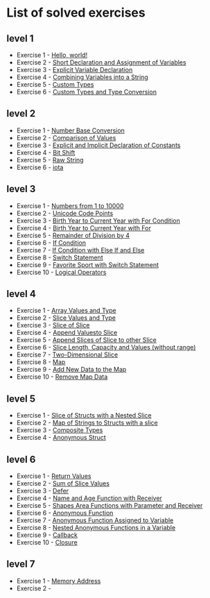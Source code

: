 # List of solved exercises

## level 1

-   Exercise 1 - [Hello, world!](level-001/exercise-001/main.go)
-   Exercise 2 - [Short Declaration and Assignment of Variables](level-001/exercise-002/main.go)
-   Exercise 3 - [Explicit Variable Declaration](level-001/exercise-003/main.go)
-   Exercise 4 - [Combining Variables into a String](level-001/exercise-004/main.go)
-   Exercise 5 - [Custom Types](level-001/exercise-005/main.go)
-   Exercise 6 - [Custom Types and Type Conversion](level-001/exercise-006/main.go)

## level 2

-   Exercise 1 - [Number Base Conversion](level-002/exercise-001/main.go)
-   Exercise 2 - [Comparison of Values](level-002/exercise-002/main.go)
-   Exercise 3 - [Explicit and Implicit Declaration of Constants](level-002/exercise-003/main.go)
-   Exercise 4 - [Bit Shift](level-002/exercise-004/main.go)
-   Exercise 5 - [Raw String](level-002/exercise-005/main.go)
-   Exercise 6 - [iota](level-002/exercise-006/main.go)

## level 3

-   Exercise 1 - [Numbers from 1 to 10000](level-003/exercise-001/main.go)
-   Exercise 2 - [Unicode Code Points](level-003/exercise-002/main.go)
-   Exercise 3 - [Birth Year to Current Year with For Condition](level-003/exercise-003/main.go)
-   Exercise 4 - [Birth Year to Current Year with For](level-003/exercise-004/main.go)
-   Exercise 5 - [Remainder of Division by 4](level-003/exercise-005/main.go)
-   Exercise 6 - [If Condition](level-003/exercise-006/main.go)
-   Exercise 7 - [If Condition with Else If and Else](level-003/exercise-007/main.go)
-   Exercise 8 - [Switch Statement](level-003/exercise-008/main.go)
-   Exercise 9 - [Favorite Sport with Switch Statement](level-003/exercise-009/main.go)
-   Exercise 10 - [Logical Operators](level-003/exercise-010/main.go)

## level 4

-   Exercise 1 - [Array Values and Type](level-004/exercise-001/main.go)
-   Exercise 2 - [Slice Values and Type](level-004/exercise-002/main.go)
-   Exercise 3 - [Slice of Slice](level-004/exercise-003/main.go)
-   Exercise 4 - [Append Values ​​to Slice](level-004/exercise-004/main.go)
-   Exercise 5 - [Append Slices of Slice ​​to other Slice](level-004/exercise-005/main.go)
-   Exercise 6 - [Slice Length, Capacity and Values (without range)](level-004/exercise-006/main.go)
-   Exercise 7 - [Two-Dimensional Slice](level-004/exercise-007/main.go)
-   Exercise 8 - [Map](level-004/exercise-008/main.go)
-   Exercise 9 - [Add New Data to the Map](level-004/exercise-009/main.go)
-   Exercise 10 - [Remove Map Data](level-004/exercise-010/main.go)

## level 5

-   Exercise 1 - [Slice of Structs with a Nested Slice](level-005/exercise-001/main.go)
-   Exercise 2 - [Map of Strings to Structs with a slice](level-005/exercise-002/main.go)
-   Exercise 3 - [Composite Types](level-005/exercise-003/main.go)
-   Exercise 4 - [Anonymous Struct](level-005/exercise-004/main.go)

## level 6

-   Exercise 1 - [Return Values](level-006/exercise-001/main.go)
-   Exercise 2 - [Sum of Slice Values](level-006/exercise-002/main.go)
-   Exercise 3 - [Defer](level-006/exercise-003/main.go)
-   Exercise 4 - [Name and Age Function with Receiver](level-006/exercise-004/main.go)
-   Exercise 5 - [Shapes Area Functions with Parameter and Receiver](level-006/exercise-005/main.go)
-   Exercise 6 - [Anonymous Function](level-006/exercise-006/main.go)
-   Exercise 7 - [Anonymous Function Assigned to Variable](level-006/exercise-007/main.go)
-   Exercise 8 - [Nested Anonymous Functions in a Variable](level-006/exercise-008/main.go)
-   Exercise 9 - [Callback](level-006/exercise-009/main.go)
-   Exercise 10 - [Closure](level-006/exercise-010/main.go)

## level 7

-   Exercise 1 - [Memory Address](level-007/exercise-001/main.go)
-   Exercise 2 - [](level-007/exercise-002/main.go)
